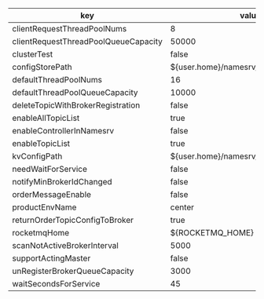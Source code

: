 |key|value|important|description|
|---|---|---|---|
|clientRequestThreadPoolNums|8|||
|clientRequestThreadPoolQueueCapacity|50000|||
|clusterTest|false|||
|configStorePath|${user.home}/namesrv/namesrv.properties|||
|defaultThreadPoolNums|16|||
|defaultThreadPoolQueueCapacity|10000|||
|deleteTopicWithBrokerRegistration|false|||
|enableAllTopicList|true|||
|enableControllerInNamesrv|false|||
|enableTopicList|true|||
|kvConfigPath|${user.home}/namesrv/kvConfig.json|||
|needWaitForService|false|||
|notifyMinBrokerIdChanged|false|||
|orderMessageEnable|false|||
|productEnvName|center|||
|returnOrderTopicConfigToBroker|true|||
|rocketmqHome|${ROCKETMQ_HOME}|||
|scanNotActiveBrokerInterval|5000|||
|supportActingMaster|false|||
|unRegisterBrokerQueueCapacity|3000|||
|waitSecondsForService|45|||

